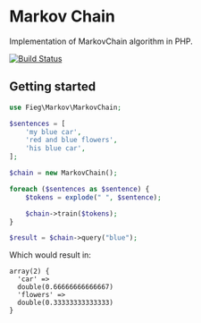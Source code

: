 Markov Chain
============

Implementation of MarkovChain algorithm in PHP.

[![Build Status](https://travis-ci.org/fieg/markov.png?branch=master)](https://travis-ci.org/fieg/markov)

Getting started
---------------

```php
use Fieg\Markov\MarkovChain;

$sentences = [
    'my blue car',
    'red and blue flowers',
    'his blue car',
];

$chain = new MarkovChain();

foreach ($sentences as $sentence) {
    $tokens = explode(" ", $sentence);

    $chain->train($tokens);
}

$result = $chain->query("blue");
```

Which would result in:

```
array(2) {
  'car' =>
  double(0.66666666666667)
  'flowers' =>
  double(0.33333333333333)
}
```
